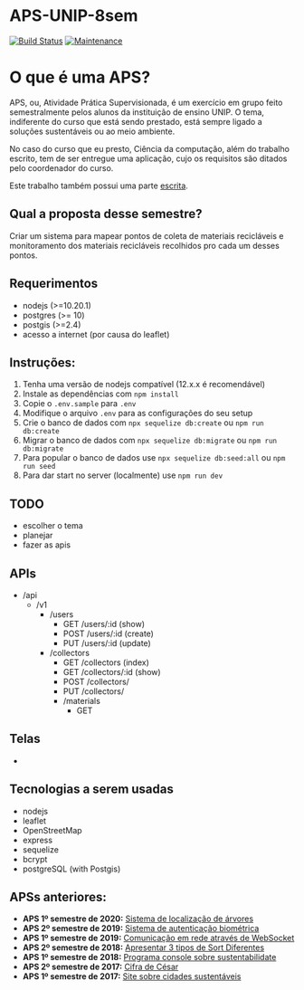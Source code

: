 # APS-UNIP-8sem

[![Build Status](https://travis-ci.com/ogabriel/APS-UNIP-8sem.svg?branch=master)](https://travis-ci.com/ogabriel/APS-UNIP-8sem)
[![Maintenance](https://img.shields.io/badge/Maintained%3F-yes-green.svg)](https://GitHub.com/Naereen/StrapDown.js/graphs/commit-activity)

# O que é uma APS?

APS, ou, Atividade Prática Supervisionada, é um exercício em grupo feito semestralmente pelos alunos da instituição de ensino UNIP. O tema, indiferente do curso que está sendo prestado, está sempre ligado a soluções sustentáveis ou ao meio ambiente.

No caso do curso que eu presto, Ciência da computação, além do trabalho escrito, tem de ser entregue uma aplicação, cujo os requisitos são ditados pelo coordenador do curso.

Este trabalho também possui uma parte [escrita](https://github.com/ogabriel/APS-UNIP-8sem-doc).

## Qual a proposta desse semestre?

Criar um sistema para mapear pontos de coleta de materiais recicláveis e monitoramento dos materiais recicláveis recolhidos pro cada um desses pontos.

## Requerimentos

- nodejs (>=10.20.1)
- postgres (>= 10)
- postgis (>=2.4)
- acesso a internet (por causa do leaflet)

## Instruções:

1. Tenha uma versão de nodejs compatível (12.x.x é recomendável)
2. Instale as dependências com `npm install`
3. Copie o `.env.sample` para `.env`
4. Modifique o arquivo `.env` para as configurações do seu setup
5. Crie o banco de dados com `npx sequelize db:create` ou `npm run db:create`
6. Migrar o banco de dados com `npx sequelize db:migrate` ou `npm run db:migrate`
7. Para popular o banco de dados use `npx sequelize db:seed:all` ou `npm run seed`
8. Para dar start no server (localmente) use `npm run dev`

## TODO
- escolher o tema
- planejar
- fazer as apis

## APIs

- /api
  - /v1
    - /users
      - GET /users/:id (show)
      - POST /users/:id (create)
      - PUT /users/:id (update)
    - /collectors
      - GET /collectors (index)
      - GET /collectors/:id (show)
      - POST /collectors/
      - PUT /collectors/
      - /materials
        - GET

## Telas

-

## Tecnologias a serem usadas

- nodejs
- leaflet
- OpenStreetMap
- express
- sequelize
- bcrypt
- postgreSQL (with Postgis)

## APSs anteriores:

- **APS 1º semestre de 2020:** [Sistema de localização de árvores](https://github.com/ogabriel/APS-UNIP-7sem)
- **APS 2º semestre de 2019:** [Sistema de autenticação biométrica](https://github.com/ogabriel/APS-UNIP-6sem)
- **APS 1º semestre de 2019:** [Comunicação em rede através de WebSocket](https://github.com/ogabriel/APS-UNIP-5sem)
- **APS 2º semestre de 2018:** [Apresentar 3 tipos de Sort Diferentes](https://github.com/ogabriel/APS-UNIP-4sem)
- **APS 1º semestre de 2018:** [Programa console sobre sustentabilidate](https://github.com/ogabriel/APS-UNIP-3sem)
- **APS 2º semestre de 2017:** [Cifra de César](https://github.com/ogabriel/APS-UNIP-2sem)
- **APS 1º semestre de 2017:** [Site sobre cidades sustentáveis](https://github.com/ogabriel/APS-UNIP-1sem)

